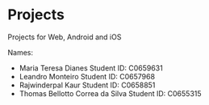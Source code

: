 # Projects
Projects for Web, Android and iOS

Names:
- Maria Teresa Dianes                 Student ID: C0659631
- Leandro Monteiro                    Student ID: C0657968
- Rajwinderpal Kaur                   Student ID: C0658851
- Thomas Bellotto Correa da Silva     Student ID: C0655315
